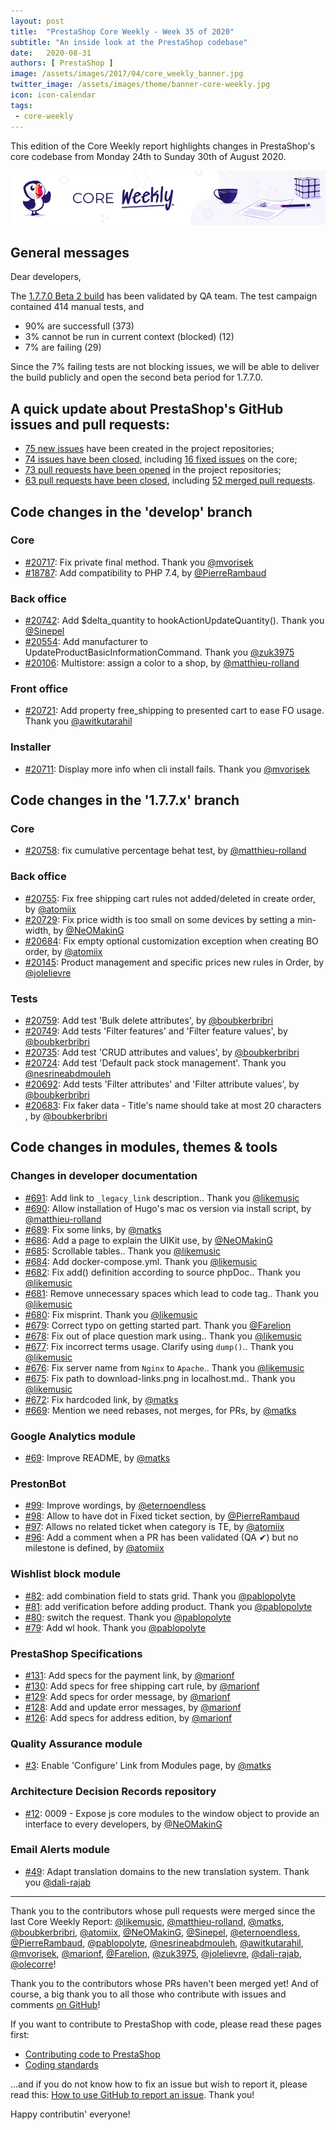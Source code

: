 ```yaml
---
layout: post
title:  "PrestaShop Core Weekly - Week 35 of 2020"
subtitle: "An inside look at the PrestaShop codebase"
date:   2020-08-31
authors: [ PrestaShop ]
image: /assets/images/2017/04/core_weekly_banner.jpg
twitter_image: /assets/images/theme/banner-core-weekly.jpg
icon: icon-calendar
tags:
 - core-weekly
---
```


This edition of the Core Weekly report highlights changes in PrestaShop's core codebase from Monday 24th to Sunday 30th of August 2020.

![Core Weekly banner](/assets/images/2018/12/banner-core-weekly.jpg)

## General messages

Dear developers,

The [1.7.7.0 Beta 2 build](https://github.com/PrestaShop/PrestaShop/issues/18647#issuecomment-672940163) has been validated by QA team. The test campaign contained 414 manual tests, and
- 90% are successfull (373)
- 3% cannot be run in current context (blocked) (12)
- 7% are failing (29)

Since the 7% failing tests are not blocking issues, we will be able to deliver the build publicly and open the second beta period for 1.7.7.0.


## A quick update about PrestaShop's GitHub issues and pull requests:

- [75 new issues](https://github.com/search?q=org%3APrestaShop+is%3Apublic++-repo%3Aprestashop%2Fprestashop.github.io++is%3Aissue+created%3A2020-08-24..2020-08-30) have been created in the project repositories;
- [74 issues have been closed](https://github.com/search?q=org%3APrestaShop+is%3Apublic++-repo%3Aprestashop%2Fprestashop.github.io++is%3Aissue+closed%3A2020-08-24..2020-08-30), including [16 fixed issues](https://github.com/search?q=org%3APrestaShop+is%3Apublic++-repo%3Aprestashop%2Fprestashop.github.io++is%3Aissue+label%3Afixed+closed%3A2020-08-24..2020-08-30) on the core;
- [73 pull requests have been opened](https://github.com/search?q=org%3APrestaShop+is%3Apublic++-repo%3Aprestashop%2Fprestashop.github.io++is%3Apr+created%3A2020-08-24..2020-08-30) in the project repositories;
- [63 pull requests have been closed](https://github.com/search?q=org%3APrestaShop+is%3Apublic++-repo%3Aprestashop%2Fprestashop.github.io++is%3Apr+closed%3A2020-08-24..2020-08-30), including [52 merged pull requests](https://github.com/search?q=org%3APrestaShop+is%3Apublic++-repo%3Aprestashop%2Fprestashop.github.io++is%3Apr+merged%3A2020-08-24..2020-08-30).



## Code changes in the 'develop' branch


### Core
* [#20717](https://github.com/PrestaShop/PrestaShop/pull/20717): Fix private final method. Thank you [@mvorisek](https://github.com/mvorisek)
* [#18787](https://github.com/PrestaShop/PrestaShop/pull/18787): Add compatibility to PHP 7.4, by [@PierreRambaud](https://github.com/PierreRambaud)


### Back office
* [#20742](https://github.com/PrestaShop/PrestaShop/pull/20742):  Add $delta_quantity to hookActionUpdateQuantity(). Thank you [@Sinepel](https://github.com/Sinepel)
* [#20554](https://github.com/PrestaShop/PrestaShop/pull/20554): Add manufacturer to UpdateProductBasicInformationCommand. Thank you [@zuk3975](https://github.com/zuk3975)
* [#20106](https://github.com/PrestaShop/PrestaShop/pull/20106): Multistore: assign a color to a shop, by [@matthieu-rolland](https://github.com/matthieu-rolland)


### Front office
* [#20721](https://github.com/PrestaShop/PrestaShop/pull/20721): Add property free_shipping to presented cart to ease FO usage. Thank you [@awitkutarahil](https://github.com/awitkutarahil)


### Installer
* [#20711](https://github.com/PrestaShop/PrestaShop/pull/20711): Display more info when cli install fails. Thank you [@mvorisek](https://github.com/mvorisek)


## Code changes in the '1.7.7.x' branch


### Core
* [#20758](https://github.com/PrestaShop/PrestaShop/pull/20758): fix cumulative percentage behat test, by [@matthieu-rolland](https://github.com/matthieu-rolland)


### Back office
* [#20755](https://github.com/PrestaShop/PrestaShop/pull/20755): Fix free shipping cart rules not added/deleted in create order, by [@atomiix](https://github.com/atomiix)
* [#20729](https://github.com/PrestaShop/PrestaShop/pull/20729): Fix price width is too small on some devices by setting a min-width, by [@NeOMakinG](https://github.com/NeOMakinG)
* [#20684](https://github.com/PrestaShop/PrestaShop/pull/20684): Fix empty optional customization exception when creating BO order, by [@atomiix](https://github.com/atomiix)
* [#20145](https://github.com/PrestaShop/PrestaShop/pull/20145): Product management and specific prices new rules in Order, by [@jolelievre](https://github.com/jolelievre)


### Tests
* [#20759](https://github.com/PrestaShop/PrestaShop/pull/20759): Add test 'Bulk delete attributes', by [@boubkerbribri](https://github.com/boubkerbribri)
* [#20749](https://github.com/PrestaShop/PrestaShop/pull/20749): Add tests 'Filter features' and 'Filter feature values', by [@boubkerbribri](https://github.com/boubkerbribri)
* [#20735](https://github.com/PrestaShop/PrestaShop/pull/20735): Add test 'CRUD attributes and values', by [@boubkerbribri](https://github.com/boubkerbribri)
* [#20724](https://github.com/PrestaShop/PrestaShop/pull/20724): Add test  'Default pack stock management'. Thank you [@nesrineabdmouleh](https://github.com/nesrineabdmouleh)
* [#20692](https://github.com/PrestaShop/PrestaShop/pull/20692): Add tests 'Filter attributes' and 'Filter attribute values', by [@boubkerbribri](https://github.com/boubkerbribri)
* [#20683](https://github.com/PrestaShop/PrestaShop/pull/20683): Fix faker data - Title's name should take at most 20 characters , by [@boubkerbribri](https://github.com/boubkerbribri)


## Code changes in modules, themes & tools


### Changes in developer documentation
* [#691](https://github.com/PrestaShop/docs/pull/691): Add link to `_legacy_link` description.. Thank you [@likemusic](https://github.com/likemusic)
* [#690](https://github.com/PrestaShop/docs/pull/690): Allow installation of Hugo's mac os version via install script, by [@matthieu-rolland](https://github.com/matthieu-rolland)
* [#689](https://github.com/PrestaShop/docs/pull/689): Fix some links, by [@matks](https://github.com/matks)
* [#686](https://github.com/PrestaShop/docs/pull/686): Add a page to explain the UIKit use, by [@NeOMakinG](https://github.com/NeOMakinG)
* [#685](https://github.com/PrestaShop/docs/pull/685): Scrollable tables.. Thank you [@likemusic](https://github.com/likemusic)
* [#684](https://github.com/PrestaShop/docs/pull/684): Add docker-compose.yml. Thank you [@likemusic](https://github.com/likemusic)
* [#682](https://github.com/PrestaShop/docs/pull/682): Fix add() definition according to source phpDoc.. Thank you [@likemusic](https://github.com/likemusic)
* [#681](https://github.com/PrestaShop/docs/pull/681): Remove unnecessary spaces which lead to code tag.. Thank you [@likemusic](https://github.com/likemusic)
* [#680](https://github.com/PrestaShop/docs/pull/680): Fix misprint. Thank you [@likemusic](https://github.com/likemusic)
* [#679](https://github.com/PrestaShop/docs/pull/679): Correct typo on getting started part. Thank you [@Farelion](https://github.com/Farelion)
* [#678](https://github.com/PrestaShop/docs/pull/678): Fix out of place question mark using.. Thank you [@likemusic](https://github.com/likemusic)
* [#677](https://github.com/PrestaShop/docs/pull/677): Fix incorrect terms usage. Сlarify using `dump()`.. Thank you [@likemusic](https://github.com/likemusic)
* [#676](https://github.com/PrestaShop/docs/pull/676): Fix server name from `Nginx` to `Apache`.. Thank you [@likemusic](https://github.com/likemusic)
* [#675](https://github.com/PrestaShop/docs/pull/675): Fix path to download-links.png in localhost.md.. Thank you [@likemusic](https://github.com/likemusic)
* [#672](https://github.com/PrestaShop/docs/pull/672): Fix hardcoded link, by [@matks](https://github.com/matks)
* [#669](https://github.com/PrestaShop/docs/pull/669): Mention we need rebases, not merges, for PRs, by [@matks](https://github.com/matks)


### Google Analytics module
* [#69](https://github.com/PrestaShop/ps_googleanalytics/pull/69): Improve README, by [@matks](https://github.com/matks)


### PrestonBot
* [#99](https://github.com/PrestaShop/prestonbot/pull/99): Improve wordings, by [@eternoendless](https://github.com/eternoendless)
* [#98](https://github.com/PrestaShop/prestonbot/pull/98): Allow to have dot in Fixed ticket section, by [@PierreRambaud](https://github.com/PierreRambaud)
* [#97](https://github.com/PrestaShop/prestonbot/pull/97): Allows no related ticket when category is TE, by [@atomiix](https://github.com/atomiix)
* [#96](https://github.com/PrestaShop/prestonbot/pull/96): Add a comment when a PR has been validated (QA ✔) but no milestone is defined, by [@atomiix](https://github.com/atomiix)


### Wishlist block module
* [#82](https://github.com/PrestaShop/blockwishlist/pull/82): add combination field to stats grid. Thank you [@pablopolyte](https://github.com/pablopolyte)
* [#81](https://github.com/PrestaShop/blockwishlist/pull/81): add verification before adding product. Thank you [@pablopolyte](https://github.com/pablopolyte)
* [#80](https://github.com/PrestaShop/blockwishlist/pull/80): switch the request. Thank you [@pablopolyte](https://github.com/pablopolyte)
* [#79](https://github.com/PrestaShop/blockwishlist/pull/79): Add wl hook. Thank you [@pablopolyte](https://github.com/pablopolyte)


### PrestaShop Specifications
* [#131](https://github.com/PrestaShop/prestashop-specs/pull/131): Add specs for the payment link, by [@marionf](https://github.com/marionf)
* [#130](https://github.com/PrestaShop/prestashop-specs/pull/130): Add specs for free shipping cart rule, by [@marionf](https://github.com/marionf)
* [#129](https://github.com/PrestaShop/prestashop-specs/pull/129): Add specs for order message, by [@marionf](https://github.com/marionf)
* [#128](https://github.com/PrestaShop/prestashop-specs/pull/128): Add and update error messages, by [@marionf](https://github.com/marionf)
* [#126](https://github.com/PrestaShop/prestashop-specs/pull/126): Add specs for address edition, by [@marionf](https://github.com/marionf)


### Quality Assurance module
* [#3](https://github.com/PrestaShop/ps_qualityassurance/pull/3): Enable 'Configure' Link from Modules page, by [@matks](https://github.com/matks)


### Architecture Decision Records repository
* [#12](https://github.com/PrestaShop/ADR/pull/12): 0009 - Expose js core modules to the window object to provide an interface to every developers, by [@NeOMakinG](https://github.com/NeOMakinG)


### Email Alerts module
* [#49](https://github.com/PrestaShop/ps_emailalerts/pull/49): Adapt translation domains to the new translation system. Thank you [@dali-rajab](https://github.com/dali-rajab)


<hr />

Thank you to the contributors whose pull requests were merged since the last Core Weekly Report: [@likemusic](https://github.com/likemusic), [@matthieu-rolland](https://github.com/matthieu-rolland), [@matks](https://github.com/matks), [@boubkerbribri](https://github.com/boubkerbribri), [@atomiix](https://github.com/atomiix), [@NeOMakinG](https://github.com/NeOMakinG), [@Sinepel](https://github.com/Sinepel), [@eternoendless](https://github.com/eternoendless), [@PierreRambaud](https://github.com/PierreRambaud), [@pablopolyte](https://github.com/pablopolyte), [@nesrineabdmouleh](https://github.com/nesrineabdmouleh), [@awitkutarahil](https://github.com/awitkutarahil), [@mvorisek](https://github.com/mvorisek), [@marionf](https://github.com/marionf), [@Farelion](https://github.com/Farelion), [@zuk3975](https://github.com/zuk3975), [@jolelievre](https://github.com/jolelievre), [@dali-rajab](https://github.com/dali-rajab), [@olecorre](https://github.com/olecorre)!

Thank you to the contributors whose PRs haven't been merged yet! And of course, a big thank you to all those who contribute with issues and comments [on GitHub](https://github.com/PrestaShop/PrestaShop)!

If you want to contribute to PrestaShop with code, please read these pages first:

 * [Contributing code to PrestaShop](https://devdocs.prestashop.com/1.7/contribute/contribution-guidelines/)
 * [Coding standards](https://devdocs.prestashop.com/1.7/development/coding-standards/)

...and if you do not know how to fix an issue but wish to report it, please read this: [How to use GitHub to report an issue](https://devdocs.prestashop.com/1.7/contribute/contribute-reporting-issues/). Thank you!

Happy contributin' everyone!
